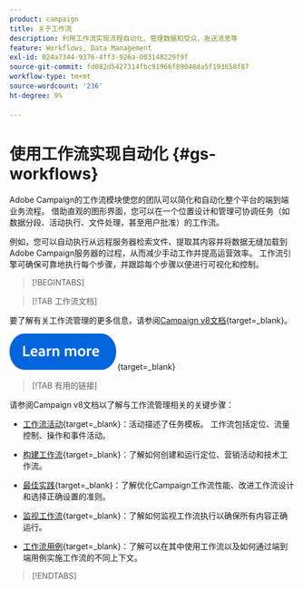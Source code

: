 ```yaml
---
product: campaign
title: 关于工作流
description: 利用工作流实现流程自动化、管理数据和受众、发送消息等
feature: Workflows, Data Management
exl-id: 024a7344-9376-4ff3-926a-003148229f9f
source-git-commit: fd082d5427314fbc91966f89048da5f193658f87
workflow-type: tm+mt
source-wordcount: '236'
ht-degree: 9%

---
```


# 使用工作流实现自动化 {#gs-workflows}

Adobe Campaign的工作流模块使您的团队可以简化和自动化整个平台的端到端业务流程。 借助直观的图形界面，您可以在一个位置设计和管理可协调任务（如数据分段、活动执行、文件处理，甚至用户批准）的工作流。

例如，您可以自动执行从远程服务器检索文件、提取其内容并将数据无缝加载到Adobe Campaign服务器的过程，从而减少手动工作并提高运营效率。 工作流引擎可确保可靠地执行每个步骤，并跟踪每个步骤以便进行可视化和控制。

>[!BEGINTABS]

>[!TAB 工作流文档]

要了解有关工作流管理的更多信息，请参阅[Campaign v8文档](https://experienceleague.adobe.com/docs/campaign/automation/workflows/introduction/build-a-workflow.html?lang=zh-Hans){target=_blank}。


[![image](../../assets/do-not-localize/learn-more-button.svg)](https://experienceleague.adobe.com/docs/campaign/automation/workflows/introduction/build-a-workflow.html?lang=zh-Hans){target=_blank}


>[!TAB 有用的链接]

请参阅Campaign v8文档以了解与工作流管理相关的关键步骤：

* [工作流活动](https://experienceleague.adobe.com/docs/campaign/automation/workflows/wf-activities/activities.html?lang=zh-Hans){target=_blank}：活动描述了任务模板。 工作流包括定位、流量控制、操作和事件活动。

* [构建工作流](https://experienceleague.adobe.com/docs/campaign/automation/workflows/introduction/build-a-workflow.html?lang=zh-Hans){target=_blank}：了解如何创建和运行定位、营销活动和技术工作流。

* [最佳实践](https://experienceleague.adobe.com/docs/campaign/automation/workflows/introduction/workflow-best-practices.html){target=_blank}：了解优化Campaign工作流性能、改进工作流设计和选择正确设置的准则。

* [监视工作流](https://experienceleague.adobe.com/docs/campaign/automation/workflows/monitoring-workflows/monitor-workflow-execution.html){target=_blank}：了解如何监视工作流执行以确保所有内容正确运行。

* [工作流用例](https://experienceleague.adobe.com/docs/campaign/automation/workflows/use-cases/workflow-use-cases.html){target=_blank}：了解可以在其中使用工作流以及如何通过端到端用例实施工作流的不同上下文。


>[!ENDTABS]





<!--

Adobe Campaign uses workflows to:

* Carry out targeting campaigns. [Learn more](building-a-workflow.md#implementation-steps-)
* Build campaigns: for each campaign, the **[!UICONTROL Workflow]** tab lets you build the target and create the deliveries. [Learn more](building-a-workflow.md#campaign-workflows)
* Perform technical processes: cleanup, collecting tracking information or provisional calculations. [Learn more](building-a-workflow.md#technical-workflows)

A workflow can mean both a process definition (the workflow model, which is a representation of what is supposed to happen) and an instance of this process (a workflow instance, which is a representation of what is actually happening).

The workflow template describes the various tasks to be performed and how they are linked together. The task templates are called activities and are represented by icons. They are linked together by transitions.

![](assets/example1.png)

Each workflow contains:

* **[!UICONTROL Activities]**

  An activity describes a task template. The various activities available are represented on the diagram by icons. Each type has common properties and specific properties. For example, while all activities have a name and label, only the **[!UICONTROL Approval]** activity has an assignment.

  In a workflow diagram, a given activity can produce multiple tasks, in particular when there is a loop or recurrent (periodic) actions.

  All workflow activities are listed in [this section](about-activities.md), including use cases and samples.

* **[!UICONTROL Transitions]**

  Transitions enable you to link activities and to define their sequence. A transition links a source activity to a destination activity. There are several sorts of transitions, which depend on the source activity. Some transitions have additional parameters such as a duration, a condition or a filter.

  A transition which is not linked to a destination activity is colored orange and the arrow head is shown as a diamond.

  >[!NOTE]
  >
  >A workflow containing unterminated transitions can still be executed: a warning message will be generated and the workflow will pause once it reaches the transition but it will not generate an error. It is thus possible to start a workflow without it being finished and to add to it as you go along.

  For more information about how to build a workflow, refer to [this section](building-a-workflow.md).

* **[!UICONTROL Worktables]**

  The worktable contains all the information carried by the transition. Each workflow uses several worktables. The data conveyed in these tables can be accelerated and used throughout the workflow's life cycle, as long as it is not purged. Indeed, unneeded tables are purged each time the workflow is passivated, and possibly during the execution of the largest workflows to avoid overloading the server.

  Learn more on workflow data and tables in [this section](how-to-use-workflow-data.md).

## Key principles and best practices{#principles-workflows}

Refer to these sections to find guidance and best practices to automate processes with workflows:

* Learn more about workflow activities in [this page](how-to-use-workflow-data.md).
* Learn how to build a workflow in [this section](building-a-workflow.md).
* Discover how to use workflows to import data in Campaign in [this section](../../platform/using/import-export-workflows.md).
* Workflow best practices are detailed in [this page](workflow-best-practices.md).
* Find guidance about workflow execution in [this section](starting-a-workflow.md).
* Learn how to monitor workflows in [this page](monitoring-workflow-execution.md).
* Learn how to grant access to users to use workflows in [this page](managing-rights.md).

-->